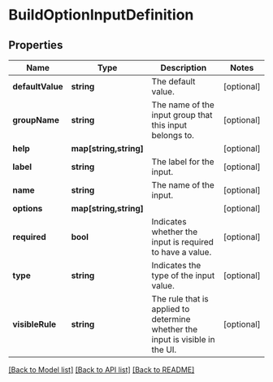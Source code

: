 # BuildOptionInputDefinition

## Properties
Name | Type | Description | Notes
------------ | ------------- | ------------- | -------------
**defaultValue** | **string** | The default value. | [optional] 
**groupName** | **string** | The name of the input group that this input belongs to. | [optional] 
**help** | **map[string,string]** |  | [optional] 
**label** | **string** | The label for the input. | [optional] 
**name** | **string** | The name of the input. | [optional] 
**options** | **map[string,string]** |  | [optional] 
**required** | **bool** | Indicates whether the input is required to have a value. | [optional] 
**type** | **string** | Indicates the type of the input value. | [optional] 
**visibleRule** | **string** | The rule that is applied to determine whether the input is visible in the UI. | [optional] 

[[Back to Model list]](../README.md#documentation-for-models) [[Back to API list]](../README.md#documentation-for-api-endpoints) [[Back to README]](../README.md)


